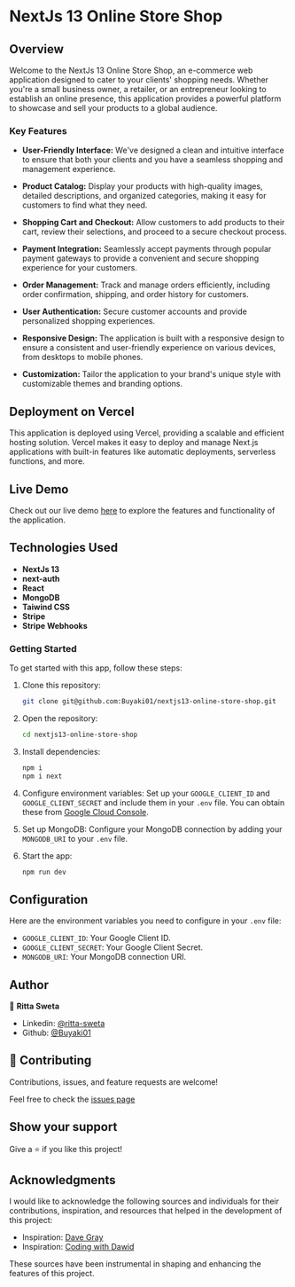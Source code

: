 # NextJs 13 Online Store Shop

## Overview
Welcome to the NextJs 13  Online Store Shop, an e-commerce web application designed to cater to your clients' shopping needs. Whether you're a small business owner, a retailer, or an entrepreneur looking to establish an online presence, this application provides a powerful platform to showcase and sell your products to a global audience.

### Key Features

- **User-Friendly Interface:** We've designed a clean and intuitive interface to ensure that both your clients and you have a seamless shopping and management experience.

- **Product Catalog:** Display your products with high-quality images, detailed descriptions, and organized categories, making it easy for customers to find what they need.

- **Shopping Cart and Checkout:** Allow customers to add products to their cart, review their selections, and proceed to a secure checkout process.

- **Payment Integration:** Seamlessly accept payments through popular payment gateways to provide a convenient and secure shopping experience for your customers.

- **Order Management:** Track and manage orders efficiently, including order confirmation, shipping, and order history for customers.

- **User Authentication:** Secure customer accounts and provide personalized shopping experiences.

- **Responsive Design:** The application is built with a responsive design to ensure a consistent and user-friendly experience on various devices, from desktops to mobile phones.

- **Customization:** Tailor the application to your brand's unique style with customizable themes and branding options.

## Deployment on Vercel
This application is deployed using Vercel, providing a scalable and efficient hosting solution. Vercel makes it easy to deploy and manage Next.js applications with built-in features like automatic deployments, serverless functions, and more.

## Live Demo
Check out our live demo [here](link-to-demo) to explore the features and functionality of the application.

## Technologies Used
- **NextJs 13**
- **next-auth**
- **React**
- **MongoDB**
- **Taiwind CSS**
- **Stripe**
- **Stripe Webhooks**

### Getting Started
To get started with this app, follow these steps:

1. Clone this repository: 
    ```bash 
    git clone git@github.com:Buyaki01/nextjs13-online-store-shop.git
    ```

2. Open the repository: 
    ```bash 
    cd nextjs13-online-store-shop
    ```

3. Install dependencies: 
    ```bash 
    npm i
    npm i next
    ```

4. Configure environment variables:
    Set up your `GOOGLE_CLIENT_ID` and `GOOGLE_CLIENT_SECRET` and include them in your `.env` file. 
    You can obtain these from [Google Cloud Console](https://console.cloud.google.com).


5. Set up MongoDB:
    Configure your MongoDB connection by adding your `MONGODB_URI` to your `.env` file.
     
6. Start the app: 
    ```bash 
    npm run dev
    ``` 

## Configuration

Here are the environment variables you need to configure in your `.env` file:

- `GOOGLE_CLIENT_ID`: Your Google Client ID.
- `GOOGLE_CLIENT_SECRET`: Your Google Client Secret.
- `MONGODB_URI`: Your MongoDB connection URI.

## Author
👤 **Ritta Sweta**

- Linkedin: [@ritta-sweta](https://www.linkedin.com/in/ritta-sweta/)
- Github: [@Buyaki01](https://github.com/Buyaki01)

## 🤝 Contributing

Contributions, issues, and feature requests are welcome!

Feel free to check the [issues page](https://github.com/Buyaki01/nextjs13-online-store-shop/issues)

## Show your support

Give a ⭐️ if you like this project!

## Acknowledgments

I would like to acknowledge the following sources and individuals for their contributions, inspiration, and resources that helped in the development of this project:

- Inspiration: [Dave Gray](https://www.youtube.com/@DaveGrayTeachesCode)
- Inspiration: [Coding with Dawid](https://www.youtube.com/@CodingWithDawid)

These sources have been instrumental in shaping and enhancing the features of this project.
